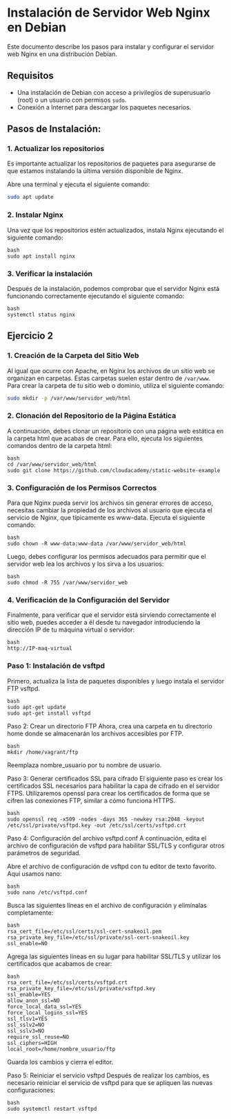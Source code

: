 # Instalación de Servidor Web Nginx en Debian

Este documento describe los pasos para instalar y configurar el servidor web Nginx en una distribución Debian.

## Requisitos

- Una instalación de Debian con acceso a privilegios de superusuario (root) o un usuario con permisos `sudo`.
- Conexión a Internet para descargar los paquetes necesarios.

## Pasos de Instalación:

### 1. Actualizar los repositorios
Es importante actualizar los repositorios de paquetes para asegurarse de que estamos instalando la última versión disponible de Nginx.

Abre una terminal y ejecuta el siguiente comando:

```bash
sudo apt update
```

### 2. Instalar Nginx
Una vez que los repositorios estén actualizados, instala Nginx ejecutando el siguiente comando:

```
bash
sudo apt install nginx
```

### 3. Verificar la instalación
Después de la instalación, podemos comprobar que el servidor Nginx está funcionando correctamente ejecutando el siguiente comando:

```
bash
systemctl status nginx
```


## Ejercicio 2

### 1. Creación de la Carpeta del Sitio Web

Al igual que ocurre con Apache, en Nginx los archivos de un sitio web se organizan en carpetas. Estas carpetas suelen estar dentro de `/var/www`. Para crear la carpeta de tu sitio web o dominio, utiliza el siguiente comando:

```bash
sudo mkdir -p /var/www/servidor_web/html
```

### 2. Clonación del Repositorio de la Página Estática
A continuación, debes clonar un repositorio con una página web estática en la carpeta html que acabas de crear. Para ello, ejecuta los siguientes comandos dentro de la carpeta html:

```
bash
cd /var/www/servidor_web/html
sudo git clone https://github.com/cloudacademy/static-website-example
```

### 3. Configuración de los Permisos Correctos
Para que Nginx pueda servir los archivos sin generar errores de acceso, necesitas cambiar la propiedad de los archivos al usuario que ejecuta el servicio de Nginx, que típicamente es www-data. Ejecuta el siguiente comando:

```
bash
sudo chown -R www-data:www-data /var/www/servidor_web/html
```

Luego, debes configurar los permisos adecuados para permitir que el servidor web lea los archivos y los sirva a los usuarios:

```
bash
sudo chmod -R 755 /var/www/servidor_web
```

### 4. Verificación de la Configuración del Servidor
Finalmente, para verificar que el servidor está sirviendo correctamente el sitio web, puedes acceder a él desde tu navegador introduciendo la dirección IP de tu máquina virtual o servidor:

```
bash
http://IP-maq-virtual
```

### Paso 1: Instalación de vsftpd
Primero, actualiza la lista de paquetes disponibles y luego instala el servidor FTP vsftpd.

```
bash
sudo apt-get update
sudo apt-get install vsftpd
```
Paso 2: Crear un directorio FTP
Ahora, crea una carpeta en tu directorio home donde se almacenarán los archivos accesibles por FTP.

```
bash
mkdir /home/vagrant/ftp
```
Reemplaza nombre_usuario por tu nombre de usuario.

Paso 3: Generar certificados SSL para cifrado
El siguiente paso es crear los certificados SSL necesarios para habilitar la capa de cifrado en el servidor FTPS. Utilizaremos openssl para crear los certificados de forma que se cifren las conexiones FTP, similar a cómo funciona HTTPS.

```
bash
sudo openssl req -x509 -nodes -days 365 -newkey rsa:2048 -keyout /etc/ssl/private/vsftpd.key -out /etc/ssl/certs/vsftpd.crt
```

Paso 4: Configuración del archivo vsftpd.conf
A continuación, edita el archivo de configuración de vsftpd para habilitar SSL/TLS y configurar otros parámetros de seguridad.

Abre el archivo de configuración de vsftpd con tu editor de texto favorito. Aquí usamos nano:
```
bash
sudo nano /etc/vsftpd.conf
```

Busca las siguientes líneas en el archivo de configuración y elimínalas completamente:
```
bash
rsa_cert_file=/etc/ssl/certs/ssl-cert-snakeoil.pem
rsa_private_key_file=/etc/ssl/private/ssl-cert-snakeoil.key
ssl_enable=NO
```

Agrega las siguientes líneas en su lugar para habilitar SSL/TLS y utilizar los certificados que acabamos de crear:
```
bash
rsa_cert_file=/etc/ssl/certs/vsftpd.crt
rsa_private_key_file=/etc/ssl/private/vsftpd.key
ssl_enable=YES
allow_anon_ssl=NO
force_local_data_ssl=YES
force_local_logins_ssl=YES
ssl_tlsv1=YES
ssl_sslv2=NO
ssl_sslv3=NO
require_ssl_reuse=NO
ssl_ciphers=HIGH
local_root=/home/nombre_usuario/ftp
```

Guarda los cambios y cierra el editor.

Paso 5: Reiniciar el servicio vsftpd
Después de realizar los cambios, es necesario reiniciar el servicio de vsftpd para que se apliquen las nuevas configuraciones:

```
bash
sudo systemctl restart vsftpd
```